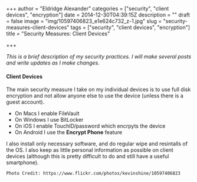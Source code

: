 +++
author = "Eldridge Alexander"
categories = ["security", "client devices", "encryption"]
date = 2014-12-30T04:39:15Z
description = ""
draft = false
image = "img/10597406823_e1e624c732_z-1.jpg"
slug = "security-measures-client-devices"
tags = ["security", "client devices", "encryption"]
title = "Security Measures: Client Devices"

+++

*This is a brief description of my security practices. I will make several posts and write updates as I make changes.*

#### Client Devices

The main security measure I take on my individual devices is to use full disk encryption and not allow anyone else to use the device (unless there is a guest account).

* On Macs I enable FileVault
* On Windows I use BitLocker
* On iOS I enable TouchID/password which encrpyts the device
* On Android I use the **Encrypt Phone** feature

I also install only necessary software, and do regular wipe and resintalls of the OS. I also keep as little personal information as possible on client devices (although this is pretty difficult to do and still have a useful smartphone).


`Photo Credit: https://www.flickr.com/photos/kevinshine/10597406823`